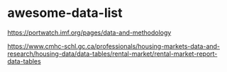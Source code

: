 # awesome-data-list

https://portwatch.imf.org/pages/data-and-methodology

https://www.cmhc-schl.gc.ca/professionals/housing-markets-data-and-research/housing-data/data-tables/rental-market/rental-market-report-data-tables
